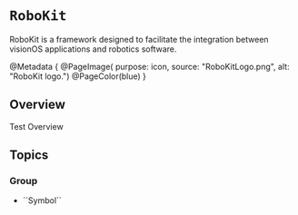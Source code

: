 # ``RoboKit``

RoboKit is a framework designed to facilitate the integration between visionOS applications and robotics software.

@Metadata {
    @PageImage(
        purpose: icon, 
        source: "RoboKitLogo.png", 
        alt: "RoboKit logo.")
    @PageColor(blue)
}


## Overview

Test Overview

## Topics

### <!--@START_MENU_TOKEN@-->Group<!--@END_MENU_TOKEN@-->

- <!--@START_MENU_TOKEN@-->``Symbol``<!--@END_MENU_TOKEN@-->
